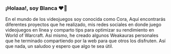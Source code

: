 ### ¡Holaaa!, soy Blanca ❤️💛

<p align="left">En el mundo de los videojuegos soy conocida como Cora,
  Aquí encontrarás diferentes proyectos que he realizado, mis redes sociales en donde juego videojuegos en línea y comparto tips para optimizar su rendimiento en World of Warcraft. Así mismo, he creado algunos Weakauras personales que he terminado compartiendo por la web para que otros los disfruten. Así que nada, un saludoo y espero que algo te sea útil.
  
</p>
